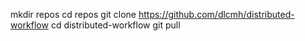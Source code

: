 mkdir repos
cd repos
git clone https://github.com/dlcmh/distributed-workflow
cd distributed-workflow
git pull
